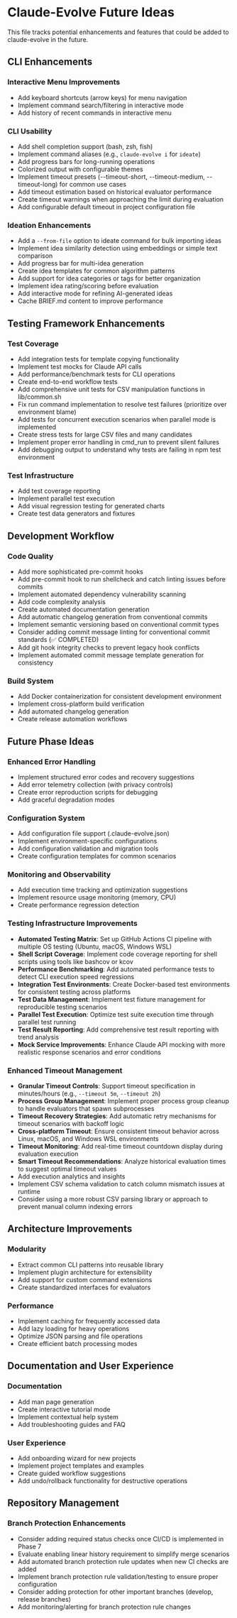 # Claude-Evolve Future Ideas

This file tracks potential enhancements and features that could be added to claude-evolve in the future.

## CLI Enhancements

### Interactive Menu Improvements

- Add keyboard shortcuts (arrow keys) for menu navigation
- Implement command search/filtering in interactive mode
- Add history of recent commands in interactive menu

### CLI Usability

- Add shell completion support (bash, zsh, fish)
- Implement command aliases (e.g., `claude-evolve i` for `ideate`)
- Add progress bars for long-running operations
- Colorized output with configurable themes
- Implement timeout presets (--timeout-short, --timeout-medium, --timeout-long) for common use cases
- Add timeout estimation based on historical evaluator performance
- Create timeout warnings when approaching the limit during evaluation
- Add configurable default timeout in project configuration file

### Ideation Enhancements

- Add a `--from-file` option to ideate command for bulk importing ideas
- Implement idea similarity detection using embeddings or simple text comparison
- Add progress bar for multi-idea generation
- Create idea templates for common algorithm patterns
- Add support for idea categories or tags for better organization
- Implement idea rating/scoring before evaluation
- Add interactive mode for refining AI-generated ideas
- Cache BRIEF.md content to improve performance

## Testing Framework Enhancements

### Test Coverage

- Add integration tests for template copying functionality
- Implement test mocks for Claude API calls
- Add performance/benchmark tests for CLI operations
- Create end-to-end workflow tests
- Add comprehensive unit tests for CSV manipulation functions in lib/common.sh
- Fix run command implementation to resolve test failures (prioritize over environment blame)
- Add tests for concurrent execution scenarios when parallel mode is implemented
- Create stress tests for large CSV files and many candidates
- Implement proper error handling in cmd_run to prevent silent failures
- Add debugging output to understand why tests are failing in npm test environment

### Test Infrastructure

- Add test coverage reporting
- Implement parallel test execution
- Add visual regression testing for generated charts
- Create test data generators and fixtures

## Development Workflow

### Code Quality

- Add more sophisticated pre-commit hooks
- Add pre-commit hook to run shellcheck and catch linting issues before commits
- Implement automated dependency vulnerability scanning
- Add code complexity analysis
- Create automated documentation generation
- Add automatic changelog generation from conventional commits
- Implement semantic versioning based on conventional commit types
- Consider adding commit message linting for conventional commit standards (✅ COMPLETED)
- Add git hook integrity checks to prevent legacy hook conflicts
- Implement automated commit message template generation for consistency

### Build System

- Add Docker containerization for consistent development environment
- Implement cross-platform build verification
- Add automated changelog generation
- Create release automation workflows

## Future Phase Ideas

### Enhanced Error Handling

- Implement structured error codes and recovery suggestions
- Add error telemetry collection (with privacy controls)
- Create error reproduction scripts for debugging
- Add graceful degradation modes

### Configuration System

- Add configuration file support (.claude-evolve.json)
- Implement environment-specific configurations
- Add configuration validation and migration tools
- Create configuration templates for common scenarios

### Monitoring and Observability

- Add execution time tracking and optimization suggestions
- Implement resource usage monitoring (memory, CPU)
- Create performance regression detection

### Testing Infrastructure Improvements

- **Automated Testing Matrix**: Set up GitHub Actions CI pipeline with multiple OS testing (Ubuntu, macOS, Windows WSL)
- **Shell Script Coverage**: Implement code coverage reporting for shell scripts using tools like bashcov or kcov
- **Performance Benchmarking**: Add automated performance tests to detect CLI execution speed regressions
- **Integration Test Environments**: Create Docker-based test environments for consistent testing across platforms
- **Test Data Management**: Implement test fixture management for reproducible testing scenarios
- **Parallel Test Execution**: Optimize test suite execution time through parallel test running
- **Test Result Reporting**: Add comprehensive test result reporting with trend analysis
- **Mock Service Improvements**: Enhance Claude API mocking with more realistic response scenarios and error conditions

### Enhanced Timeout Management

- **Granular Timeout Controls**: Support timeout specification in minutes/hours (e.g., `--timeout 5m`, `--timeout 2h`)
- **Process Group Management**: Implement proper process group cleanup to handle evaluators that spawn subprocesses
- **Timeout Recovery Strategies**: Add automatic retry mechanisms for timeout scenarios with backoff logic
- **Cross-platform Timeout**: Ensure consistent timeout behavior across Linux, macOS, and Windows WSL environments
- **Timeout Monitoring**: Add real-time timeout countdown display during evaluation execution
- **Smart Timeout Recommendations**: Analyze historical evaluation times to suggest optimal timeout values
- Add execution analytics and insights
- Implement CSV schema validation to catch column mismatch issues at runtime
- Consider using a more robust CSV parsing library or approach to prevent manual column indexing errors

## Architecture Improvements

### Modularity

- Extract common CLI patterns into reusable library
- Implement plugin architecture for extensibility
- Add support for custom command extensions
- Create standardized interfaces for evaluators

### Performance

- Implement caching for frequently accessed data
- Add lazy loading for heavy operations
- Optimize JSON parsing and file operations
- Create efficient batch processing modes

## Documentation and User Experience

### Documentation

- Add man page generation
- Create interactive tutorial mode
- Implement contextual help system
- Add troubleshooting guides and FAQ

### User Experience

- Add onboarding wizard for new projects
- Implement project templates and examples
- Create guided workflow suggestions
- Add undo/rollback functionality for destructive operations

## Repository Management

### Branch Protection Enhancements

- Consider adding required status checks once CI/CD is implemented in Phase 7
- Evaluate enabling linear history requirement to simplify merge scenarios
- Add automated branch protection rule updates when new CI checks are added
- Implement branch protection rule validation/testing to ensure proper configuration
- Consider adding protection for other important branches (develop, release branches)
- Add monitoring/alerting for branch protection rule changes
